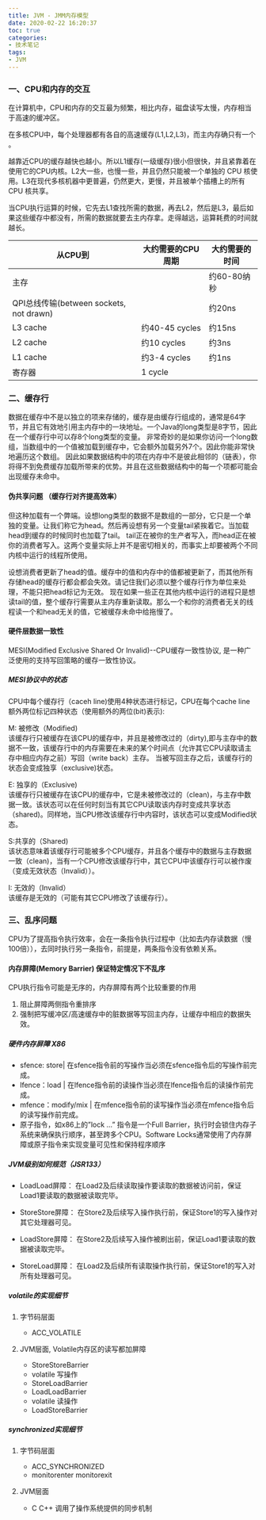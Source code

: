 ```yaml
---
title: JVM - JMM内存模型 
date: 2020-02-22 16:20:37
toc: true
categories:
- 技术笔记
tags: 
- JVM
---
```

### 一、CPU和内存的交互
在计算机中，CPU和内存的交互最为频繁，相比内存，磁盘读写太慢，内存相当于高速的缓冲区。

在多核CPU中，每个处理器都有各自的高速缓存(L1,L2,L3)，而主内存确只有一个 。

越靠近CPU的缓存越快也越小。所以L1缓存(一级缓存)很小但很快，并且紧靠着在使用它的CPU内核。L2大一些，也慢一些，并且仍然只能被一个单独的 CPU 核使用。L3在现代多核机器中更普遍，仍然更大，更慢，并且被单个插槽上的所有 CPU 核共享。

当CPU执行运算的时候，它先去L1查找所需的数据，再去L2，然后是L3，最后如果这些缓存中都没有，所需的数据就要去主内存拿。走得越远，运算耗费的时间就越长。
<!--more-->
 |从CPU到 | 大约需要的CPU 周期 | 大约需要的时间| 
 | --- | --- | --- |
 | 主存 |  | 约60-80纳秒|
 | QPI总线传输(between sockets, not drawn) |  | 约20ns |
 | L3 cache	| 约40-45 cycles | 约15ns |
 | L2 cache	| 约10 cycles | 约3ns |
 | L1 cache | 约3-4 cycles | 约1ns |
 | 寄存器 | 1 cycle | |

### 二、缓存行
数据在缓存中不是以独立的项来存储的，缓存是由缓存行组成的，通常是64字节，并且它有效地引用主内存中的一块地址。一个Java的long类型是8字节，因此在一个缓存行中可以存8个long类型的变量。
非常奇妙的是如果你访问一个long数组，当数组中的一个值被加载到缓存中，它会额外加载另外7个。因此你能非常快地遍历这个数组。
因此如果数据结构中的项在内存中不是彼此相邻的（链表），你将得不到免费缓存加载所带来的优势。并且在这些数据结构中的每一个项都可能会出现缓存未命中。

#### 伪共享问题 （缓存行对齐提高效率）
但这种加载有一个弊端。设想long类型的数据不是数组的一部分，它只是一个单独的变量。让我们称它为head。然后再设想有另一个变量tail紧挨着它。当加载head到缓存的时候同时也加载了tail。
tail正在被你的生产者写入，而head正在被你的消费者写入。这两个变量实际上并不是密切相关的，而事实上却要被两个不同内核中运行的线程所使用。
 
设想消费者更新了head的值。缓存中的值和内存中的值都被更新了，而其他所有存储head的缓存行都会都会失效。请记住我们必须以整个缓存行作为单位来处理，不能只把head标记为无效。
现在如果一些正在其他内核中运行的进程只是想读tail的值，整个缓存行需要从主内存重新读取。那么一个和你的消费者无关的线程读一个和head无关的值，它被缓存未命中给拖慢了。

#### 硬件层数据一致性
MESI(Modified Exclusive Shared Or Invalid)--CPU缓存一致性协议, 是一种广泛使用的支持写回策略的缓存一致性协议。
 
##### MESI协议中的状态
CPU中每个缓存行（caceh line)使用4种状态进行标记，CPU在每个cache line 额外两位标记四种状态（使用额外的两位(bit)表示):
 
M: 被修改（Modified)  
该缓存行只被缓存在该CPU的缓存中，并且是被修改过的（dirty),即与主存中的数据不一致，该缓存行中的内存需要在未来的某个时间点（允许其它CPU读取请主存中相应内存之前）写回（write back）主存。 当被写回主存之后，该缓存行的状态会变成独享（exclusive)状态。
 
E: 独享的（Exclusive)   
该缓存行只被缓存在该CPU的缓存中，它是未被修改过的（clean)，与主存中数据一致。该状态可以在任何时刻当有其它CPU读取该内存时变成共享状态（shared)。同样地，当CPU修改该缓存行中内容时，该状态可以变成Modified状态。
 
S:共享的（Shared)  
该状态意味着该缓存行可能被多个CPU缓存，并且各个缓存中的数据与主存数据一致（clean)，当有一个CPU修改该缓存行中，其它CPU中该缓存行可以被作废（变成无效状态（Invalid））。
 
I: 无效的（Invalid）  
该缓存是无效的（可能有其它CPU修改了该缓存行）。

### 三、乱序问题
CPU为了提高指令执行效率，会在一条指令执行过程中（比如去内存读数据（慢100倍）），去同时执行另一条指令，前提是，两条指令没有依赖关系。

#### 内存屏障(Memory Barrier) 保证特定情况下不乱序
CPU执行指令可能是无序的，内存屏障有两个比较重要的作用
1. 阻止屏障两侧指令重排序
2. 强制把写缓冲区/高速缓存中的脏数据等写回主内存，让缓存中相应的数据失效。

##### 硬件内存屏障 X86
* sfence: store| 在sfence指令前的写操作当必须在sfence指令后的写操作前完成。
* lfence：load | 在lfence指令前的读操作当必须在lfence指令后的读操作前完成。
* mfence：modify/mix | 在mfence指令前的读写操作当必须在mfence指令后的读写操作前完成。
* 原子指令，如x86上的”lock …” 指令是一个Full Barrier，执行时会锁住内存子系统来确保执行顺序，甚至跨多个CPU。Software Locks通常使用了内存屏障或原子指令来实现变量可见性和保持程序顺序

##### JVM级别如何规范（JSR133）
* LoadLoad屏障：
  在Load2及后续读取操作要读取的数据被访问前，保证Load1要读取的数据被读取完毕。
 
* StoreStore屏障：
  在Store2及后续写入操作执行前，保证Store1的写入操作对其它处理器可见。

* LoadStore屏障：
  在Store2及后续写入操作被刷出前，保证Load1要读取的数据被读取完毕。

* StoreLoad屏障：
  在Load2及后续所有读取操作执行前，保证Store1的写入对所有处理器可见。



##### volatile的实现细节
1. 字节码层面
    * ACC_VOLATILE

2. JVM层面, Volatile内存区的读写都加屏障
    * StoreStoreBarrier
    * volatile 写操作
    * StoreLoadBarrier
    * LoadLoadBarrier
    * volatile 读操作
    * LoadStoreBarrier

##### synchronized实现细节
1. 字节码层面
    * ACC_SYNCHRONIZED
    * monitorenter monitorexit
    
2. JVM层面
    * C C++ 调用了操作系统提供的同步机制
 
